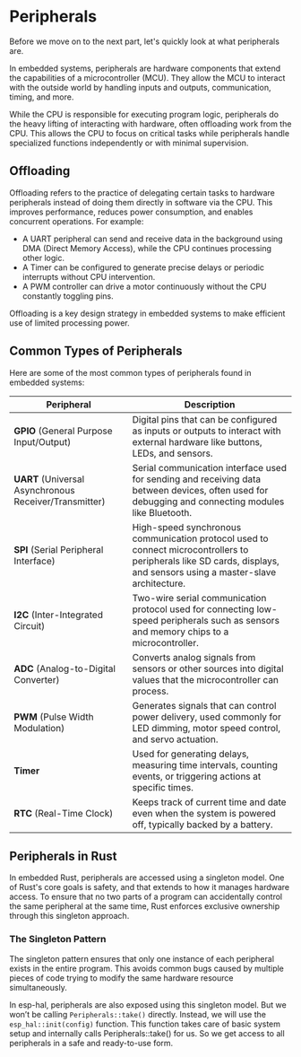 # Peripherals

Before we move on to the next part, let's quickly look at what peripherals are.

In embedded systems, peripherals are hardware components that extend the capabilities of a microcontroller (MCU). They allow the MCU to interact with the outside world by handling inputs and outputs, communication, timing, and more.

While the CPU is responsible for executing program logic, peripherals do the heavy lifting of interacting with hardware, often offloading work from the CPU. This allows the CPU to focus on critical tasks while peripherals handle specialized functions independently or with minimal supervision.

## Offloading

Offloading refers to the practice of delegating certain tasks to hardware peripherals instead of doing them directly in software via the CPU. This improves performance, reduces power consumption, and enables concurrent operations. For example:

- A UART peripheral can send and receive data in the background using DMA (Direct Memory Access), while the CPU continues processing other logic.
- A Timer can be configured to generate precise delays or periodic interrupts without CPU intervention.
- A PWM controller can drive a motor continuously without the CPU constantly toggling pins.

Offloading is a key design strategy in embedded systems to make efficient use of limited processing power.

## Common Types of Peripherals

Here are some of the most common types of peripherals found in embedded systems:

| Peripheral | Description |
|----------|-------------|
| **GPIO** (General Purpose Input/Output) | Digital pins that can be configured as inputs or outputs to interact with external hardware like buttons, LEDs, and sensors. |
| **UART** (Universal Asynchronous Receiver/Transmitter) | Serial communication interface used for sending and receiving data between devices, often used for debugging and connecting modules like Bluetooth. |
| **SPI** (Serial Peripheral Interface) | High-speed synchronous communication protocol used to connect microcontrollers to peripherals like SD cards, displays, and sensors using a master-slave architecture. |
| **I2C** (Inter-Integrated Circuit) | Two-wire serial communication protocol used for connecting low-speed peripherals such as sensors and memory chips to a microcontroller. |
| **ADC** (Analog-to-Digital Converter) | Converts analog signals from sensors or other sources into digital values that the microcontroller can process. |
| **PWM** (Pulse Width Modulation) | Generates signals that can control power delivery, used commonly for LED dimming, motor speed control, and servo actuation. |
| **Timer** | Used for generating delays, measuring time intervals, counting events, or triggering actions at specific times. |
| **RTC** (Real-Time Clock) | Keeps track of current time and date even when the system is powered off, typically backed by a battery. |


## Peripherals in Rust

In embedded Rust, peripherals are accessed using a singleton model. One of Rust's core goals is safety, and that extends to how it manages hardware access. To ensure that no two parts of a program can accidentally control the same peripheral at the same time, Rust enforces exclusive ownership through this singleton approach.

### The Singleton Pattern
The singleton pattern ensures that only one instance of each peripheral exists in the entire program. This avoids common bugs caused by multiple pieces of code trying to modify the same hardware resource simultaneously.

In esp-hal, peripherals are also exposed using this singleton model. But we won’t be calling `Peripherals::take()` directly. Instead, we will use the `esp_hal::init(config)` function. This function takes care of basic system setup and internally calls Peripherals::take() for us. So we get access to all peripherals in a safe and ready-to-use form.
